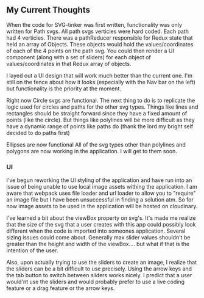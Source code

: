 ## My Current Thoughts
When the code for SVG-tinker was first written, functionality was only written for Path svgs. All path svgs verticies were hard coded. Each path had 4 verticies. 
There was a pathReducer responsible for Redux state that held an array of Objects. These objects would hold the values/coordinates of each of the 4 points on the path svg. You could then render a UI component (along with a set of sliders) for each object of values/coordinates in that Redux array of objects.

<!-- ![alt text](./public/assets/svgtinkerv1.gif) -->

I layed out a UI design that will work much better than the current one. I'm still on the fence about how it looks (especially with the Nav bar on the left) but functionality is the priority at the moment.
 <!-- ![alt text](./public/assets/mockup-assets/svgtinker-mockup01.png) -->


Right now Circle svgs are functional. The next thing to do is to replicate the logic used for circles and paths for the other svg types. Things like lines and rectangles should be straight forward since they have a fixed amount of points (like the circle). But things like polylines will be more difficult as they have a dynamic range of points like paths do (thank the lord my bright self decided to do paths first) 

Ellipses are now functional
All of the svg types other than polylines and polygons are now working in the application. I will get to them soon.

### UI
I've begun reworking the UI styling of the application and have run into an issue of being unable to use local image assets withing the application. I am aware that webpack uses file loader and url loader to allow you to "require" an image file but I have been unsuccessful in finding a solution atm. So for now image assets to be used in the application will be hosted on cloudinary.

I've learned a bit about the viewBox property on svg's. It's made me realize that the size of the svg that a user creates with this app could possibly look different when the code is imported into someones application. Several sizing issues could come about. Generally max slider values shouldn't be greater than the height and width of the viewBox.... but what if that is the intention of the user.

Also, upon actually trying to use the sliders to create an image, I realize that the sliders can be a bit difficult to use precisely. Using the arrow keys and the tab button to switch between sliders works nicely. I predict that a user would'nt use the sliders and would probably prefer to use a live coding feature or a drag feature or the arrow keys. 